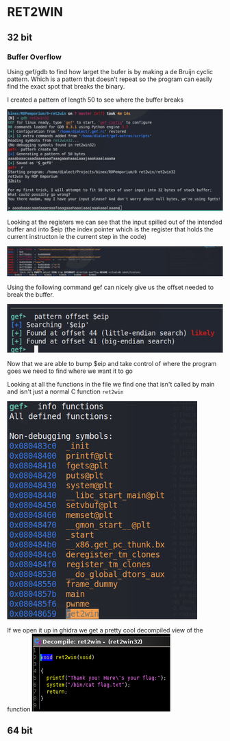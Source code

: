 # RET2WIN


## 32 bit

### Buffer Overflow

Using gef/gdb to find how larget the bufer is by making a de Bruijn cyclic pattern.
Which is a pattern that doesn't repeat so the program can easily find the exact spot that breaks the binary.

I created a pattern of length 50 to see where the buffer breaks

![pattern](imgs/pattern.png)

Looking at the registers we can see that the input spilled out of the intended buffer and into $eip (the index pointer which is the register that holds the current instructon ie the current step in the code)

![registers](imgs/registers.png)


Using the following command gef can nicely give us the offset needed to break the buffer.

![offset](imgs/offset.png)

Now that we are able to bump $eip and take control of where the program goes we need to find where we want it to go

Looking at all the functions in the file we find one that isn't called by main and isn't just a normal C function `ret2win`

![functions](imgs/functions.png)

If we open it up in ghidra we get a pretty cool decompiled view of the function
![decompiled](imgs/ret2winDecompiled.png)



## 64 bit
